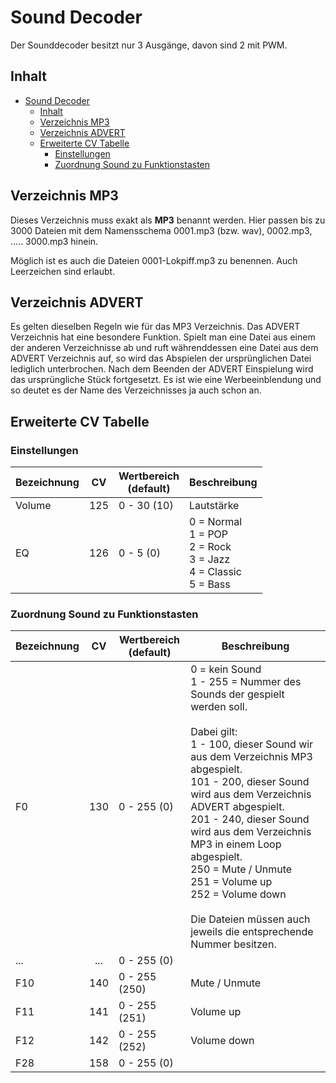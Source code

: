 # Sound Decoder

Der Sounddecoder besitzt nur 3 Ausgänge, davon sind 2 mit PWM.

## Inhalt
- [Sound Decoder](#sound-decoder)
  - [Inhalt](#inhalt)
  - [Verzeichnis MP3](#verzeichnis-mp3)
  - [Verzeichnis ADVERT](#verzeichnis-advert)
  - [Erweiterte CV Tabelle](#erweiterte-cv-tabelle)
    - [Einstellungen](#einstellungen)
    - [Zuordnung Sound zu Funktionstasten](#zuordnung-sound-zu-funktionstasten)


## Verzeichnis MP3

Dieses Verzeichnis muss exakt als __MP3__ benannt werden. Hier passen bis zu 3000 Dateien mit dem Namensschema 0001.mp3 (bzw. wav), 0002.mp3, ….. 3000.mp3 hinein.

Möglich ist es auch die Dateien 0001-Lokpiff.mp3 zu benennen. Auch Leerzeichen sind erlaubt.

## Verzeichnis ADVERT

Es gelten dieselben Regeln wie für das MP3 Verzeichnis. Das ADVERT Verzeichnis hat eine besondere Funktion. Spielt man eine Datei aus einem der anderen Verzeichnisse ab und ruft währenddessen eine Datei aus dem ADVERT Verzeichnis auf, so wird das Abspielen der ursprünglichen Datei lediglich unterbrochen. Nach dem Beenden der ADVERT Einspielung wird das ursprüngliche Stück fortgesetzt. Es ist wie eine Werbeeinblendung und so deutet es der Name des Verzeichnisses ja auch schon an.

## Erweiterte CV Tabelle

### Einstellungen
| Bezeichnung | CV | Wertbereich <br> (default) | Beschreibung |
|---|:--------:|---|---|
| Volume | 125 | 0 - 30 (10) | Lautstärke |
| EQ | 126 | 0 - 5 (0) | 0 = Normal <br> 1 = POP <br> 2 = Rock <br> 3 = Jazz <br> 4 = Classic <br> 5 = Bass |

### Zuordnung Sound zu Funktionstasten
| Bezeichnung | CV | Wertbereich <br> (default) | Beschreibung |
|---|:--------:|---|---|
| F0 | 130 | 0 - 255 (0) | 0 = kein Sound <br> 1 - 255 = Nummer des Sounds der gespielt werden soll. <br><br> Dabei gilt: <br> 1 - 100, dieser Sound wir aus dem Verzeichnis MP3 abgespielt. <br> 101 - 200, dieser Sound wird aus dem Verzeichnis ADVERT abgespielt. <br> 201 - 240, dieser Sound wird aus dem Verzeichnis MP3 in einem Loop abgespielt. <br> 250 = Mute / Unmute <br> 251 = Volume up <br> 252 = Volume down <br><br> Die Dateien müssen auch jeweils die entsprechende Nummer besitzen. |
| ... | ... | 0 - 255 (0) | |
| F10 | 140 | 0 - 255 (250) | Mute / Unmute |
| F11 | 141 | 0 - 255 (251) | Volume up |
| F12 | 142 | 0 - 255 (252) | Volume down |
| F28 | 158 | 0 - 255 (0) | |
